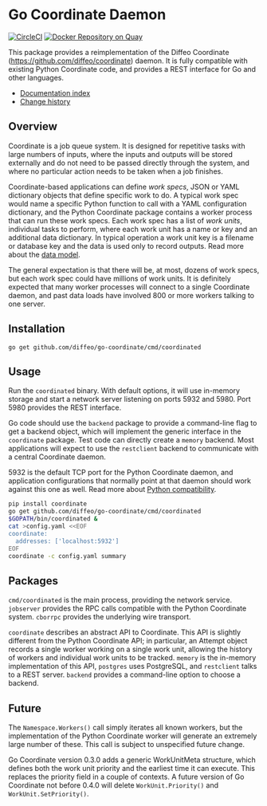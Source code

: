 Go Coordinate Daemon
====================

[![CircleCI](https://circleci.com/gh/diffeo/go-coordinate.svg?style=svg)](https://circleci.com/gh/diffeo/go-coordinate)
[![Docker Repository on Quay](https://quay.io/repository/diffeo/coordinated/status "Docker Repository on Quay")](https://quay.io/repository/diffeo/coordinated)

This package provides a reimplementation of the Diffeo Coordinate
(https://github.com/diffeo/coordinate) daemon.  It is fully compatible
with existing Python Coordinate code, and provides a REST interface
for Go and other languages.

* [Documentation index](doc/index.md)
* [Change history](doc/changes.md)

Overview
--------

Coordinate is a job queue system.  It is designed for repetitive tasks
with large numbers of inputs, where the inputs and outputs will be
stored externally and do not need to be passed directly through the
system, and where no particular action needs to be taken when a job
finishes.

Coordinate-based applications can define _work specs_, JSON or YAML
dictionary objects that define specific work to do.  A typical work
spec would name a specific Python function to call with a YAML
configuration dictionary, and the Python Coordinate package contains a
worker process that can run these work specs.  Each work spec has a
list of _work units_, individual tasks to perform, where each work
unit has a name or key and an additional data dictionary.  In typical
operation a work unit key is a filename or database key and the data
is used only to record outputs.  Read more about the
[data model](doc/model.md).

The general expectation is that there will be, at most, dozens of work
specs, but each work spec could have millions of work units.  It is
definitely expected that many worker processes will connect to a
single Coordinate daemon, and past data loads have involved 800 or
more workers talking to one server.

Installation
------------

    go get github.com/diffeo/go-coordinate/cmd/coordinated

Usage
-----

Run the `coordinated` binary.  With default options, it will use
in-memory storage and start a network server listening on ports 5932
and 5980.  Port 5980 provides the REST interface.

Go code should use the `backend` package to provide a command-line
flag to get a backend object, which will implement the generic
interface in the `coordinate` package.  Test code can directly create
a `memory` backend.  Most applications will expect to use the
`restclient` backend to communicate with a central Coordinate daemon.

5932 is the default TCP port for the Python Coordinate daemon, and
application configurations that normally point at that daemon should
work against this one as well.  Read more about
[Python compatibility](doc/python.md).

```sh
pip install coordinate
go get github.com/diffeo/go-coordinate/cmd/coordinated
$GOPATH/bin/coordinated &
cat >config.yaml <<EOF
coordinate:
  addresses: ['localhost:5932']
EOF
coordinate -c config.yaml summary
```

Packages
--------

`cmd/coordinated` is the main process, providing the network service.
`jobserver` provides the RPC calls compatible with the Python
Coordinate system.  `cborrpc` provides the underlying wire transport.

`coordinate` describes an abstract API to Coordinate.  This API is
slightly different from the Python Coordinate API; in particular, an
Attempt object records a single worker working on a single work unit,
allowing the history of workers and individual work units to be
tracked.  `memory` is the in-memory implementation of this API,
`postgres` uses PostgreSQL, and `restclient` talks to a REST server.
`backend` provides a command-line option to choose a backend.

Future
------

The `Namespace.Workers()` call simply iterates all known workers, but
the implementation of the Python Coordinate worker will generate an
extremely large number of these.  This call is subject to unspecified
future change.

Go Coordinate version 0.3.0 adds a generic WorkUnitMeta structure,
which defines both the work unit priority and the earliest time it can
execute.  This replaces the priority field in a couple of contexts.  A
future version of Go Coordinate not before 0.4.0 will delete
`WorkUnit.Priority()` and `WorkUnit.SetPriority()`.
